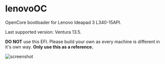 # lenovoOC
OpenCore bootloader for Lenovo Ideapad 3 L340-15API.

Last supported version: Ventura 13.5.

**DO NOT** use this EFI. Please build your own as every machine is different in it's own way. **Only use this as a reference.**

![screenshot](https://github.com/ryzenpancake/lenovoOC/assets/137413972/85b3deb5-18bd-4cc1-a44f-47001bc01a58)

